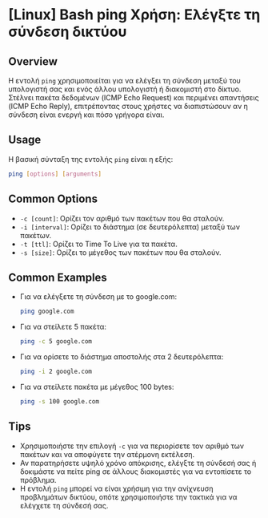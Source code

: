 # [Linux] Bash ping Χρήση: Ελέγξτε τη σύνδεση δικτύου

## Overview
Η εντολή `ping` χρησιμοποιείται για να ελέγξει τη σύνδεση μεταξύ του υπολογιστή σας και ενός άλλου υπολογιστή ή διακομιστή στο δίκτυο. Στέλνει πακέτα δεδομένων (ICMP Echo Request) και περιμένει απαντήσεις (ICMP Echo Reply), επιτρέποντας στους χρήστες να διαπιστώσουν αν η σύνδεση είναι ενεργή και πόσο γρήγορα είναι.

## Usage
Η βασική σύνταξη της εντολής `ping` είναι η εξής:

```bash
ping [options] [arguments]
```

## Common Options
- `-c [count]`: Ορίζει τον αριθμό των πακέτων που θα σταλούν.
- `-i [interval]`: Ορίζει το διάστημα (σε δευτερόλεπτα) μεταξύ των πακέτων.
- `-t [ttl]`: Ορίζει το Time To Live για τα πακέτα.
- `-s [size]`: Ορίζει το μέγεθος των πακέτων που θα σταλούν.

## Common Examples
- Για να ελέγξετε τη σύνδεση με το google.com:
  ```bash
  ping google.com
  ```

- Για να στείλετε 5 πακέτα:
  ```bash
  ping -c 5 google.com
  ```

- Για να ορίσετε το διάστημα αποστολής στα 2 δευτερόλεπτα:
  ```bash
  ping -i 2 google.com
  ```

- Για να στείλετε πακέτα με μέγεθος 100 bytes:
  ```bash
  ping -s 100 google.com
  ```

## Tips
- Χρησιμοποιήστε την επιλογή `-c` για να περιορίσετε τον αριθμό των πακέτων και να αποφύγετε την ατέρμονη εκτέλεση.
- Αν παρατηρήσετε υψηλό χρόνο απόκρισης, ελέγξτε τη σύνδεσή σας ή δοκιμάστε να πείτε ping σε άλλους διακομιστές για να εντοπίσετε το πρόβλημα.
- Η εντολή `ping` μπορεί να είναι χρήσιμη για την ανίχνευση προβλημάτων δικτύου, οπότε χρησιμοποιήστε την τακτικά για να ελέγχετε τη σύνδεσή σας.